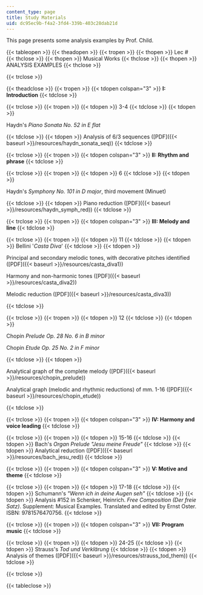 ```yaml
---
content_type: page
title: Study Materials
uid: dc95ec9b-f4a2-3fd4-339b-403c28dab21d
---
```


This page presents some analysis examples by Prof. Child.

{{< tableopen >}}
{{< theadopen >}}
{{< tropen >}}
{{< thopen >}}
Lec #
{{< thclose >}}
{{< thopen >}}
Musical Works
{{< thclose >}}
{{< thopen >}}
ANALYSIS EXAMPLES
{{< thclose >}}

{{< trclose >}}

{{< theadclose >}}
{{< tropen >}}
{{< tdopen colspan="3" >}}
**I: Introduction**
{{< tdclose >}}

{{< trclose >}}
{{< tropen >}}
{{< tdopen >}}
3-4
{{< tdclose >}}
{{< tdopen >}}


Haydn's _Piano Sonata No. 52 in E flat_


{{< tdclose >}}
{{< tdopen >}}
Analysis of 6/3 sequences ([PDF]({{< baseurl >}}/resources/haydn_sonata_seq))
{{< tdclose >}}

{{< trclose >}}
{{< tropen >}}
{{< tdopen colspan="3" >}}
**II: Rhythm and phrase**
{{< tdclose >}}

{{< trclose >}}
{{< tropen >}}
{{< tdopen >}}
6
{{< tdclose >}}
{{< tdopen >}}


Haydn's _Symphony No. 101 in D major_, third movement (Minuet)


{{< tdclose >}}
{{< tdopen >}}
Piano reduction ([PDF]({{< baseurl >}}/resources/haydn_symph_red))
{{< tdclose >}}

{{< trclose >}}
{{< tropen >}}
{{< tdopen colspan="3" >}}
**III: Melody and line**
{{< tdclose >}}

{{< trclose >}}
{{< tropen >}}
{{< tdopen >}}
11
{{< tdclose >}}
{{< tdopen >}}
Bellini '_Casta Diva_'
{{< tdclose >}}
{{< tdopen >}}


Principal and secondary melodic tones, with decorative pitches identified ([PDF]({{< baseurl >}}/resources/casta_diva1))

Harmony and non-harmonic tones ([PDF]({{< baseurl >}}/resources/casta_diva2))

Melodic reduction ([PDF]({{< baseurl >}}/resources/casta_diva3))


{{< tdclose >}}

{{< trclose >}}
{{< tropen >}}
{{< tdopen >}}
12
{{< tdclose >}}
{{< tdopen >}}


Chopin _Prelude Op. 28 No. 6 in B minor_

Chopin _Etude Op. 25 No. 2 in F minor_


{{< tdclose >}}
{{< tdopen >}}


Analytical graph of the complete melody ([PDF]({{< baseurl >}}/resources/chopin_prelude))

Analytical graph (melodic and rhythmic reductions) of mm. 1-16 ([PDF]({{< baseurl >}}/resources/chopin_etude))


{{< tdclose >}}

{{< trclose >}}
{{< tropen >}}
{{< tdopen colspan="3" >}}
**IV: Harmony and voice leading**
{{< tdclose >}}

{{< trclose >}}
{{< tropen >}}
{{< tdopen >}}
15-16
{{< tdclose >}}
{{< tdopen >}}
Bach's _Organ Prelude "Jesu meine Freude"_
{{< tdclose >}}
{{< tdopen >}}
Analytical reduction ([PDF]({{< baseurl >}}/resources/bach_jesu_red))
{{< tdclose >}}

{{< trclose >}}
{{< tropen >}}
{{< tdopen colspan="3" >}}
**V: Motive and theme**
{{< tdclose >}}

{{< trclose >}}
{{< tropen >}}
{{< tdopen >}}
17-18
{{< tdclose >}}
{{< tdopen >}}
Schumann's _"Wenn ich in deine Augen seh"_
{{< tdclose >}}
{{< tdopen >}}
Analysis #152 in Schenker, Heinrich. _Free Composition (Der freie Satz)_. Supplement: Musical Examples. Translated and edited by Ernst Oster. ISBN: 9781576470756.
{{< tdclose >}}

{{< trclose >}}
{{< tropen >}}
{{< tdopen colspan="3" >}}
**VII: Program music**
{{< tdclose >}}

{{< trclose >}}
{{< tropen >}}
{{< tdopen >}}
24-25
{{< tdclose >}}
{{< tdopen >}}
Strauss's _Tod und Verklärung_
{{< tdclose >}}
{{< tdopen >}}
Analysis of themes ([PDF]({{< baseurl >}}/resources/strauss_tod_them))
{{< tdclose >}}

{{< trclose >}}

{{< tableclose >}}
